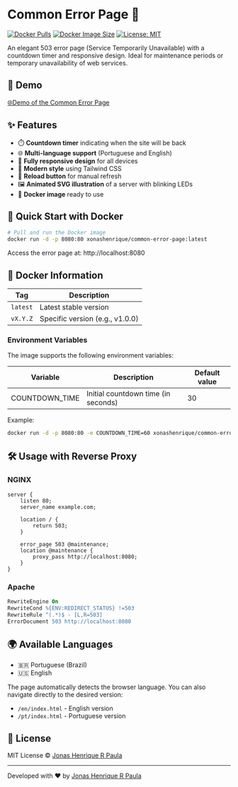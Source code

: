 # Common Error Page 🚧

[![Docker Pulls](https://img.shields.io/docker/pulls/xonashenrique/common-error-page)](https://hub.docker.com/r/xonashenrique/common-error-page)
[![Docker Image Size](https://img.shields.io/docker/image-size/xonashenrique/common-error-page/latest)](https://hub.docker.com/r/xonashenrique/common-error-page)
[![License: MIT](https://img.shields.io/badge/License-MIT-yellow.svg)](https://opensource.org/licenses/MIT)

An elegant 503 error page (Service Temporarily Unavailable) with a countdown timer and responsive design.
Ideal for maintenance periods or temporary unavailability of web services.

## 🌟 Demo

[🌐Demo of the Common Error Page](https://common-error-page-example.xonas.dev.br/)

## ✨ Features

- ⏱️ **Countdown timer** indicating when the site will be back
- 🌐 **Multi-language support** (Portuguese and English)
- 📱 **Fully responsive design** for all devices
- 🎨 **Modern style** using Tailwind CSS
- 🔄 **Reload button** for manual refresh
- 🖼️ **Animated SVG illustration** of a server with blinking LEDs
- 🐳 **Docker image** ready to use

## 🚀 Quick Start with Docker

```bash
# Pull and run the Docker image
docker run -d -p 8080:80 xonashenrique/common-error-page:latest
```

Access the error page at: http://localhost:8080

## 🐳 Docker Information

| Tag | Description |
|-----|-----------|
| `latest` | Latest stable version |
| `vX.Y.Z` | Specific version (e.g., v1.0.0) |

### Environment Variables

The image supports the following environment variables:

| Variable | Description | Default value |
|----------|-----------|--------------|
| COUNTDOWN_TIME | Initial countdown time (in seconds) | 30 |

Example:
```bash
docker run -d -p 8080:80 -e COUNTDOWN_TIME=60 xonashenrique/common-error-page:latest
```

## 🛠️ Usage with Reverse Proxy

### NGINX

```nginx
server {
    listen 80;
    server_name example.com;

    location / {
        return 503;
    }

    error_page 503 @maintenance;
    location @maintenance {
        proxy_pass http://localhost:8080;
    }
}
```

### Apache

```apache
RewriteEngine On
RewriteCond %{ENV:REDIRECT_STATUS} !=503
RewriteRule ^(.*)$ - [L,R=503]
ErrorDocument 503 http://localhost:8080
```

## 🌍 Available Languages

- 🇧🇷 Portuguese (Brazil)
- 🇺🇸 English

The page automatically detects the browser language. You can also navigate directly to the desired version:
- `/en/index.html` - English version
- `/pt/index.html` - Portuguese version

## 📜 License

MIT License © [Jonas Henrique R Paula](https://github.com/jonasribpaula)

---

Developed with ❤️ by [Jonas Henrique R Paula](https://github.com/jonasribpaula)
